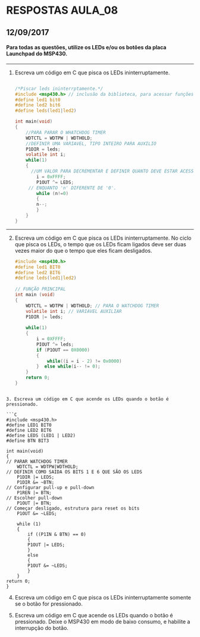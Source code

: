 # RESPOSTAS AULA_08
## 12/09/2017 

#### Para todas as questões, utilize os LEDs e/ou os botões da placa Launchpad do MSP430.
*****

1. Escreva um código em C que pisca os LEDs ininterruptamente.

    ```C

    /*Piscar leds ininterrptamente.*/
    #include <msp430.h> // inclusão da biblioteca, para acessar funções do msp
    #define led1 bit0
    #define led2 bit6
    #define leds(led1|led2)
    
    int main(void)
    {
        //PARA PARAR O WHATCHDOG TIMER
        WDTCTL = WDTPW | WDTHOLD;
        //DEFINIR UMA VARIAVEL, TIPO INTEIRO PARA AUXILIO
        P1DIR = leds;
        volatile int i;    
        while(1)
        {
          //UM VALOR PARA DECREMENTAR E DEFINIR QUANTO DEVE ESTAR ACESSO/APAGADO
            i = 0xFFFF;
            P1OUT ^= LEDS;
         // ENQUANTO 'n' DIFERENTE DE '0'.     
            while (n!=0)
            {
            n--;
            }
        }
    }
    
    ```
*****
2. Escreva um código em C que pisca os LEDs ininterruptamente. No ciclo que pisca os LEDs, o tempo que os LEDs ficam ligados deve ser duas vezes maior do que o tempo que eles ficam desligados.

    ```C
    #include <msp430.h>
    #define led1 BIT0
    #define led2 BIT6
    #define leds(led1|led2)
  
    // FUNÇÃO PRINCIPAL
    int main (void)
    {
        WDTCTL = WDTPW | WDTHOLD; // PARA O WATCHDOG TIMER
        volatile int i; // VARIAVEL AUXILIAR
        P1DIR |= leds;
        
        while(1)
        {
            i = 0XFFFF;
            PIOUT ^= leds;       
            if (P1OUT == 0X0000)
            {
                while((i = i - 2) != 0x0000)
            }  else while(i-- != 0);
        }
        return 0;
    }     
```

3. Escreva um código em C que acende os LEDs quando o botão é pressionado.

```C
#include <msp430.h>
#define LED1 BIT0
#define LED2 BIT6
#define LEDS (LED1 | LED2)
#define BTN BIT3

int main(void)
{
// PARAR WATCHDOG TIMER
	WDTCTL = WDTPW|WDTHOLD;
// DEFINIR COMO SAIDA OS BITS 1 E 6 QUE SÃO OS LEDS
	P1DIR |= LEDS;
	P1DIR &= ~BTN;
// Configurar pull-up e pull-down
	P1REN |= BTN;
// Escolher pull-down
	P1OUT |= BTN;
// Começar desligado, estrutura para reset os bits
	P1OUT &= ~LEDS;
       
	while (1)
	{
		if ((P1IN & BTN) == 0)
		{               
		P1OUT |= LEDS;
		}
		else 
		{
		P1OUT &= ~LEDS;
		}
	}
return 0;
}

```
4. Escreva um código em C que pisca os LEDs ininterruptamente somente se o botão for pressionado.

5. Escreva um código em C que acende os LEDs quando o botão é pressionado. Deixe o MSP430 em modo de baixo consumo, e habilite a interrupção do botão.
